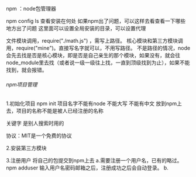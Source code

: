 npm   ：node包管理器

npm config ls 查看安装在何处
如果npm出了问题，可以这样去看查看一下哪些地方出了问题
这里面可以设置全局安装的目录，可以设置代理


文件模块调用，require("./math.js") ，需写上路径。
核心模块和第三方模块调用，require("mine")。直接写名字就可以，不用写路径。
不是路径的情况，node会先去找是否是核心模块，即是否是自己亲生的那个模块，如果没有，就会往node_module里去找（或者说一级一级往上找，一直到顶级找到为止），如果不能找到，就会报错。

<h6>npm项目管理</h6>
1.初始化项目
npm init
项目名字不能有node 不能大写 不能有中文
放到npm上去，项目的名称不能是被人已经注册的名称

关键字 是别人搜索时用的

协议：MIT是一个免费的协议

2.安装第三方模块

3.注册用户
将自己的包提交到npm上去
a.需要注册一个用户名，已有的略过。 npm adduser  输入用户名密码邮箱之后，注册成功之后会自动登录。
b.
